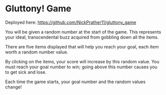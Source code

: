 # Gluttony! Game

Deployed here:
https://github.com/NickPrather11/gluttony_game

You will be given a random number at the start of the game. This represents your ideal, transcendental buzz acquired from gobbling down all the items.

There are five items displayed that will help you reach your goal, each item worth a random number value.

By clicking on the items, your score will increase by this random value. You must reach your goal number to win; going above this number causes you to get sick and lose.

Each time the game starts, your goal number and the random values change!
